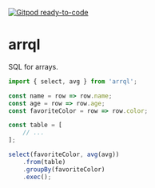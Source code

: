 [![Gitpod ready-to-code](https://img.shields.io/badge/Gitpod-ready--to--code-blue?logo=gitpod)](https://gitpod.io/#https://github.com/BeAnMo/arrql)

# arrql
SQL for arrays.

```js
import { select, avg } from 'arrql';

const name = row => row.name;
const age = row => row.age;
const favoriteColor = row => row.color;

const table = [
    // ...
];

select(favoriteColor, avg(avg))
    .from(table)
    .groupBy(favoriteColor)
    .exec();
```